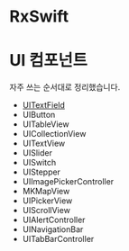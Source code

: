 
# RxSwift


# UI 컴포넌트
자주 쓰는 순서대로 정리했습니다.

- [UITextField](./UITextFieldExample.swift)
- UIButton
- UITableView
- UICollectionView
- UITextView
- UISlider
- UISwitch
- UIStepper
- UIImagePickerController
- MKMapView
- UIPickerView
- UIScrollView
- UIAlertController
- UINavigationBar
- UITabBarController